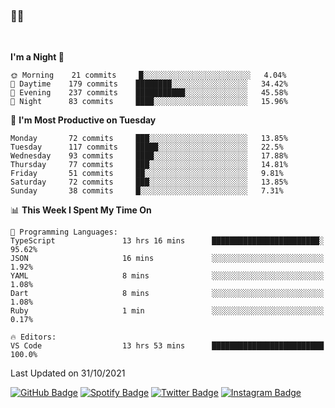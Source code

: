 ### 🤙🍺

<!-- <a href="https://github-readme-stats.vercel.app/api?username=hzak2xx&count_private=true&show_icons=true&theme=dracula">
  <img align="center" src="https://github-readme-stats.vercel.app/api?username=hzak2xx&count_private=true&show_icons=true&theme=dracula" />
</a>
</br> -->
</br>

<!--START_SECTION:waka-->
**I'm a Night 🦉** 

```text
🌞 Morning    21 commits     █░░░░░░░░░░░░░░░░░░░░░░░░   4.04% 
🌆 Daytime    179 commits    ████████░░░░░░░░░░░░░░░░░   34.42% 
🌃 Evening    237 commits    ███████████░░░░░░░░░░░░░░   45.58% 
🌙 Night      83 commits     ████░░░░░░░░░░░░░░░░░░░░░   15.96%

```
📅 **I'm Most Productive on Tuesday** 

```text
Monday       72 commits     ███░░░░░░░░░░░░░░░░░░░░░░   13.85% 
Tuesday      117 commits    █████░░░░░░░░░░░░░░░░░░░░   22.5% 
Wednesday    93 commits     ████░░░░░░░░░░░░░░░░░░░░░   17.88% 
Thursday     77 commits     ███░░░░░░░░░░░░░░░░░░░░░░   14.81% 
Friday       51 commits     ██░░░░░░░░░░░░░░░░░░░░░░░   9.81% 
Saturday     72 commits     ███░░░░░░░░░░░░░░░░░░░░░░   13.85% 
Sunday       38 commits     █░░░░░░░░░░░░░░░░░░░░░░░░   7.31%

```


📊 **This Week I Spent My Time On** 

```text
💬 Programming Languages: 
TypeScript               13 hrs 16 mins      ████████████████████████░   95.62% 
JSON                     16 mins             ░░░░░░░░░░░░░░░░░░░░░░░░░   1.92% 
YAML                     8 mins              ░░░░░░░░░░░░░░░░░░░░░░░░░   1.08% 
Dart                     8 mins              ░░░░░░░░░░░░░░░░░░░░░░░░░   1.08% 
Ruby                     1 min               ░░░░░░░░░░░░░░░░░░░░░░░░░   0.17%

🔥 Editors: 
VS Code                  13 hrs 53 mins      █████████████████████████   100.0%

```


 Last Updated on 31/10/2021
<!--END_SECTION:waka-->

[![GitHub Badge](https://img.shields.io/badge/GitHub-100000?style=for-the-badge&logo=github&logoColor=white)](https://github.com/hzak2xx)
[![Spotify Badge](https://img.shields.io/badge/Spotify-1ED760?&style=for-the-badge&logo=spotify&logoColor=white)](https://open.spotify.com/user/uf90s6sbbh75a1mt44clkhkvf)
[![Twitter Badge](https://img.shields.io/badge/Twitter-1DA1F2?style=for-the-badge&logo=twitter&logoColor=white)](https://twitter.com/hzak2xx)
[![Instagram Badge](https://img.shields.io/badge/Instagram-E4405F?style=for-the-badge&logo=instagram&logoColor=white)](https://www.instagram.com/hzak2xx/)
